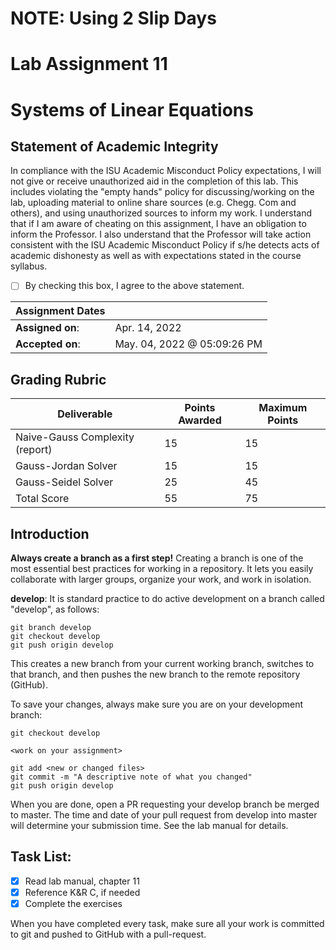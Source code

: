 # NOTE: Using 2 Slip Days
# Lab Assignment 11
# Systems of Linear Equations

## Statement of Academic Integrity

In compliance with the ISU Academic Misconduct Policy expectations, I will not give or receive unauthorized aid in the completion of this lab.  This includes violating the "empty hands" policy for discussing/working on the lab, uploading material to online share sources (e.g. Chegg. Com and others), and using unauthorized sources to inform my work. I understand that if I am aware of cheating on this assignment, I have an obligation to inform the Professor. I also understand that the Professor will take action consistent with the ISU Academic Misconduct Policy if s/he detects acts of academic dishonesty as well as with expectations stated in the course syllabus.

- [ ] By checking this box, I agree to the above statement.

| Assignment Dates | |
| --- | --- |
|**Assigned on**: | Apr. 14, 2022 |
|**Accepted on**: | May. 04, 2022 @ 05:09:26 PM |


## Grading Rubric

|Deliverable | Points Awarded | Maximum Points |
|---|---|---|
| Naive-Gauss Complexity (report) | 15 | 15 |
| Gauss-Jordan Solver | 15 | 15 |
| Gauss-Seidel Solver | 25 | 45 |
| Total Score | 55 | 75 |
## Introduction

**Always create a branch as a first step!** Creating a branch is one of the most essential best practices for working in a repository. It lets you easily collaborate with larger groups, organize your work, and work in isolation.

**develop**: It is standard practice to do active development on a branch called "develop", as follows:

    git branch develop
    git checkout develop
    git push origin develop

This creates a new branch from your current working branch, switches to that branch, and then pushes the new branch to the remote repository (GitHub).

To save your changes, always make sure you are on your development branch:

    git checkout develop

    <work on your assignment>

    git add <new or changed files>
    git commit -m "A descriptive note of what you changed"
    git push origin develop

When you are done, open a PR requesting your develop branch be merged to master.
The time and date of your pull request from develop into master will determine your submission time. See the lab manual for details.


## Task List:
- [X] Read lab manual, chapter 11
- [X] Reference K&R C, if needed
- [X] Complete the exercises

When you have completed every task, make sure all your work is committed to git and pushed to GitHub with a pull-request.
